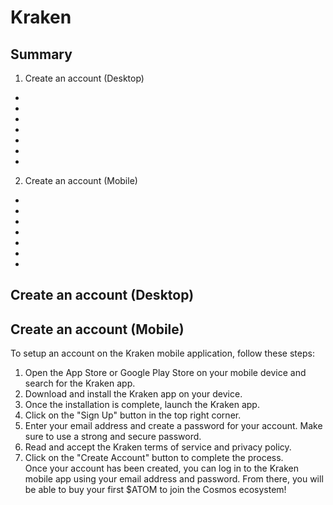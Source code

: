 # Kraken  
## Summary  
1. Create an account (Desktop)  
  -
  -
  -
  -
  -
  -
  -
2. Create an account (Mobile)  
  -
  -
  -
  -
  -
  -
  -

## Create an account (Desktop)  


## Create an account (Mobile)  
To setup an account on the Kraken mobile application, follow these steps:  

1. Open the App Store or Google Play Store on your mobile device and search for the Kraken app.  
2. Download and install the Kraken app on your device.  
3. Once the installation is complete, launch the Kraken app.  
4. Click on the "Sign Up" button in the top right corner.  
5. Enter your email address and create a password for your account. Make sure to use a strong and secure password.  
6. Read and accept the Kraken terms of service and privacy policy.  
7. Click on the "Create Account" button to complete the process.  
Once your account has been created, you can log in to the Kraken mobile app using your email address and password. From there, you will be able to buy your first $ATOM to join the Cosmos ecosystem!  
